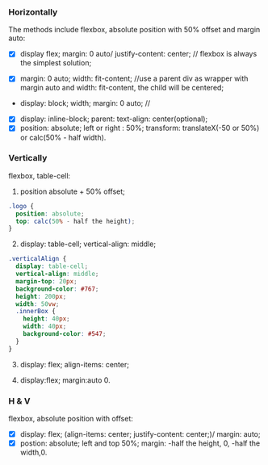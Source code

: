 ### Horizontally

The methods include flexbox, absolute position with 50% offset and margin auto:

- [x] display flex; margin: 0 auto/ justify-content: center; // flexbox is always the simplest solution;

- [x] margin: 0 auto; width: fit-content; //use a parent div as wrapper with margin auto and width: fit-content, the child will be centered;
- display: block; width; margin: 0 auto; //
- [x] display: inline-block; parent: text-align: center(optional);
- [x] position: absolute; left or right : 50%; transform: translateX(-50 or 50%) or calc(50% - half width).

### Vertically

flexbox, table-cell:

1. position absolute + 50% offset;

```scss
.logo {
  position: absolute;
  top: calc(50% - half the height);
}
```

2. display: table-cell; vertical-align: middle;

```scss
.verticalAlign {
  display: table-cell;
  vertical-align: middle;
  margin-top: 20px;
  background-color: #767;
  height: 200px;
  width: 50vw;
  .innerBox {
    height: 40px;
    width: 40px;
    background-color: #547;
  }
}
```

3. display: flex; align-items: center;

4. display:flex; margin:auto 0.

### H & V

flexbox, absolute position with offset:

- [x] display: flex; (align-items: center; justify-content: center;)/ margin: auto;
- [x] postion: absolute; left and top 50%; margin: -half the height, 0, -half the width,0.
